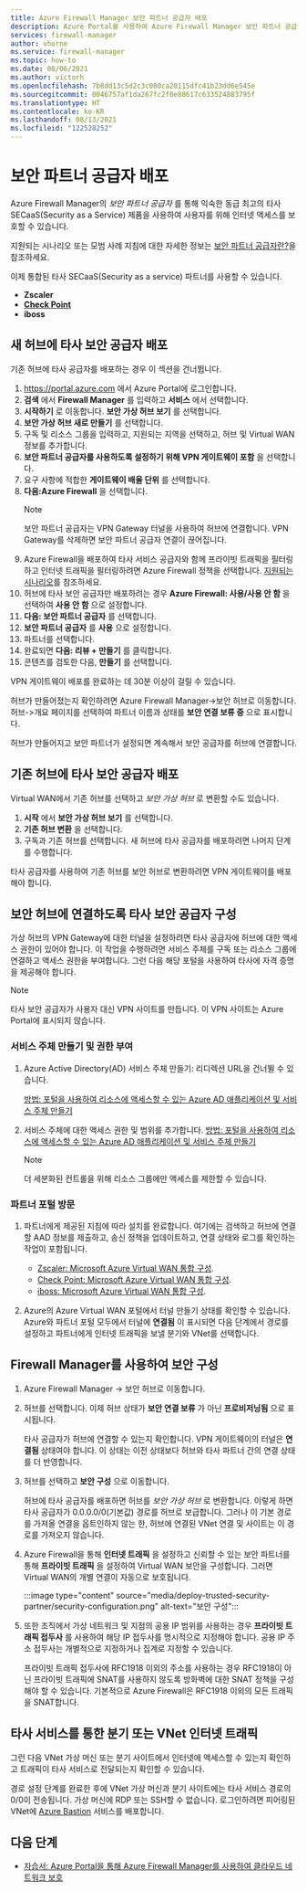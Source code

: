```yaml
---
title: Azure Firewall Manager 보안 파트너 공급자 배포
description: Azure Portal를 사용하여 Azure Firewall Manager 보안 파트너 공급자를 배포하는 방법을 알아봅니다.
services: firewall-manager
author: vhorne
ms.service: firewall-manager
ms.topic: how-to
ms.date: 08/06/2021
ms.author: victorh
ms.openlocfilehash: 7b8dd13c5d2c3c080ca20115dfc41b23dd6e545e
ms.sourcegitcommit: 0046757af1da267fc2f0e88617c633524883795f
ms.translationtype: HT
ms.contentlocale: ko-KR
ms.lasthandoff: 08/13/2021
ms.locfileid: "122528252"
---
```

# <a name="deploy-a-security-partner-provider"></a>보안 파트너 공급자 배포

Azure Firewall Manager의 *보안 파트너 공급자* 를 통해 익숙한 동급 최고의 타사 SECaaS(Security as a Service) 제품을 사용하여 사용자를 위해 인터넷 액세스를 보호할 수 있습니다.

지원되는 시나리오 또는 모범 사례 지침에 대한 자세한 정보는 [보안 파트너 공급자란?](trusted-security-partners.md)을 참조하세요.


이제 통합된 타사 SECaaS(Security as a service) 파트너를 사용할 수 있습니다. 

- **Zscaler**
- **[Check Point](check-point-overview.md)**
- **iboss**

## <a name="deploy-a-third-party-security-provider-in-a-new-hub"></a>새 허브에 타사 보안 공급자 배포

기존 허브에 타사 공급자를 배포하는 경우 이 섹션을 건너뜁니다.

1. https://portal.azure.com 에서 Azure Portal에 로그인합니다.
2. **검색** 에서 **Firewall Manager** 를 입력하고 **서비스** 에서 선택합니다.
3. **시작하기** 로 이동합니다. **보안 가상 허브 보기** 를 선택합니다.
4. **보안 가상 허브 새로 만들기** 를 선택합니다.
5. 구독 및 리소스 그룹을 입력하고, 지원되는 지역을 선택하고, 허브 및 Virtual WAN 정보를 추가합니다. 
6. **보안 파트너 공급자를 사용하도록 설정하기 위해 VPN 게이트웨이 포함** 을 선택합니다.
7. 요구 사항에 적합한 **게이트웨이 배율 단위** 를 선택합니다.
8. **다음:Azure Firewall** 을 선택합니다.
   > [!NOTE]
   > 보안 파트너 공급자는 VPN Gateway 터널을 사용하여 허브에 연결합니다. VPN Gateway를 삭제하면 보안 파트너 공급자 연결이 끊어집니다.
9. Azure Firewall을 배포하여 타사 서비스 공급자와 함께 프라이빗 트래픽을 필터링하고 인터넷 트래픽을 필터링하려면 Azure Firewall 정책을 선택합니다. [지원되는 시나리오](trusted-security-partners.md#key-scenarios)를 참조하세요.
10. 허브에 타사 보안 공급자만 배포하려는 경우 **Azure Firewall: 사용/사용 안 함** 을 선택하여 **사용 안 함** 으로 설정합니다. 
11. **다음: 보안 파트너 공급자** 를 선택합니다.
12. **보안 파트너 공급자** 를 **사용** 으로 설정합니다. 
13. 파트너를 선택합니다. 
14. 완료되면 **다음: 리뷰 + 만들기** 를 클릭합니다. 
15. 콘텐츠를 검토한 다음, **만들기** 를 선택합니다.

VPN 게이트웨이 배포를 완료하는 데 30분 이상이 걸릴 수 있습니다.

허브가 만들어졌는지 확인하려면 Azure Firewall Manager->보안 허브로 이동합니다. 허브->개요 페이지를 선택하여 파트너 이름과 상태를 **보안 연결 보류 중** 으로 표시합니다.

허브가 만들어지고 보안 파트너가 설정되면 계속해서 보안 공급자를 허브에 연결합니다.

## <a name="deploy-a-third-party-security-provider-in-an-existing-hub"></a>기존 허브에 타사 보안 공급자 배포

Virtual WAN에서 기존 허브를 선택하고 *보안 가상 허브* 로 변환할 수도 있습니다.

1. **시작** 에서 **보안 가상 허브 보기** 를 선택합니다.
2. **기존 허브 변환** 을 선택합니다.
3. 구독과 기존 허브를 선택합니다. 새 허브에 타사 공급자를 배포하려면 나머지 단계를 수행합니다.

타사 공급자를 사용하여 기존 허브를 보안 허브로 변환하려면 VPN 게이트웨이를 배포해야 합니다.

## <a name="configure-third-party-security-providers-to-connect-to-a-secured-hub"></a>보안 허브에 연결하도록 타사 보안 공급자 구성

가상 허브의 VPN Gateway에 대한 터널을 설정하려면 타사 공급자에 허브에 대한 액세스 권한이 있어야 합니다. 이 작업을 수행하려면 서비스 주체를 구독 또는 리소스 그룹에 연결하고 액세스 권한을 부여합니다. 그런 다음 해당 포털을 사용하여 타사에 자격 증명을 제공해야 합니다.

> [!NOTE]
> 타사 보안 공급자가 사용자 대신 VPN 사이트를 만듭니다. 이 VPN 사이트는 Azure Portal에 표시되지 않습니다.

### <a name="create-and-authorize-a-service-principal"></a>서비스 주체 만들기 및 권한 부여

1. Azure Active Directory(AD) 서비스 주체 만들기: 리디렉션 URL을 건너뛸 수 있습니다. 

   [방법: 포털을 사용하여 리소스에 액세스할 수 있는 Azure AD 애플리케이션 및 서비스 주체 만들기](../active-directory/develop/howto-create-service-principal-portal.md#register-an-application-with-azure-ad-and-create-a-service-principal)
2. 서비스 주체에 대한 액세스 권한 및 범위를 추가합니다.
   [방법: 포털을 사용하여 리소스에 액세스할 수 있는 Azure AD 애플리케이션 및 서비스 주체 만들기](../active-directory/develop/howto-create-service-principal-portal.md#register-an-application-with-azure-ad-and-create-a-service-principal)

   > [!NOTE]
   > 더 세분화된 컨트롤을 위해 리소스 그룹에만 액세스를 제한할 수 있습니다.

### <a name="visit-partner-portal"></a>파트너 포털 방문

1. 파트너에게 제공된 지침에 따라 설치를 완료합니다. 여기에는 검색하고 허브에 연결할 AAD 정보를 제출하고, 송신 정책을 업데이트하고, 연결 상태와 로그를 확인하는 작업이 포함됩니다.

   - [Zscaler: Microsoft Azure Virtual WAN 통합 구성](https://help.zscaler.com/zia/configuring-microsoft-azure-virtual-wan-integration).
   - [Check Point: Microsoft Azure Virtual WAN 통합 구성](https://sc1.checkpoint.com/documents/Infinity_Portal/WebAdminGuides/EN/CloudGuard-Connect-Azure-Virtual-WAN/Default.htm).
   - [iboss: Microsoft Azure Virtual WAN 통합 구성](https://www.iboss.com/blog/securing-microsoft-azure-with-iboss-saas-network-security). 
   
2. Azure의 Azure Virtual WAN 포털에서 터널 만들기 상태를 확인할 수 있습니다. Azure와 파트너 포털 모두에서 터널에 **연결됨** 이 표시되면 다음 단계에서 경로를 설정하고 파트너에게 인터넷 트래픽을 보낼 분기와 VNet를 선택합니다.

## <a name="configure-security-with-firewall-manager"></a>Firewall Manager를 사용하여 보안 구성

1. Azure Firewall Manager -> 보안 허브로 이동합니다. 
2. 허브를 선택합니다. 이제 허브 상태가 **보안 연결 보류** 가 아닌 **프로비저닝됨** 으로 표시됩니다.

   타사 공급자가 허브에 연결할 수 있는지 확인합니다. VPN 게이트웨이의 터널은 **연결됨** 상태여야 합니다. 이 상태는 이전 상태보다 허브와 타사 파트너 간의 연결 상태를 더 반영합니다.
3. 허브를 선택하고 **보안 구성** 으로 이동합니다.

   허브에 타사 공급자를 배포하면 허브를 *보안 가상 허브* 로 변환합니다. 이렇게 하면 타사 공급자가 0.0.0.0/0(기본값) 경로를 허브로 보급합니다. 그러나 이 기본 경로를 가져올 연결을 옵트인하지 않는 한, 허브에 연결된 VNet 연결 및 사이트는 이 경로를 가져오지 않습니다.
4. Azure Firewall을 통해 **인터넷 트래픽** 을 설정하고 신뢰할 수 있는 보안 파트너를 통해 **프라이빗 트래픽** 을 설정하여 Virtual WAN 보안을 구성합니다. 그러면 Virtual WAN의 개별 연결이 자동으로 보호됩니다.

   :::image type="content" source="media/deploy-trusted-security-partner/security-configuration.png" alt-text="보안 구성":::
5. 또한 조직에서 가상 네트워크 및 지점의 공용 IP 범위를 사용하는 경우 **프라이빗 트래픽 접두사** 를 사용하여 해당 IP 접두사를 명시적으로 지정해야 합니다. 공용 IP 주소 접두사는 개별적으로 지정하거나 집계로 지정할 수 있습니다.

   프라이빗 트래픽 접두사에 RFC1918 이외의 주소를 사용하는 경우 RFC1918이 아닌 프라이빗 트래픽에 SNAT를 사용하지 않도록 방화벽에 대한 SNAT 정책을 구성해야 할 수 있습니다. 기본적으로 Azure Firewall은 RFC1918 이외의 모든 트래픽을 SNAT합니다.

## <a name="branch-or-vnet-internet-traffic-via-third-party-service"></a>타사 서비스를 통한 분기 또는 VNet 인터넷 트래픽

그런 다음 VNet 가상 머신 또는 분기 사이트에서 인터넷에 액세스할 수 있는지 확인하고 트래픽이 타사 서비스로 전달되는지 확인할 수 있습니다.

경로 설정 단계를 완료한 후에 VNet 가상 머신과 분기 사이트에는 타사 서비스 경로의 0/0이 전송됩니다. 가상 머신에 RDP 또는 SSH할 수 없습니다. 로그인하려면 피어링된 VNet에 [Azure Bastion](../bastion/bastion-overview.md) 서비스를 배포합니다.

## <a name="next-steps"></a>다음 단계

- [자습서: Azure Portal을 통해 Azure Firewall Manager를 사용하여 클라우드 네트워크 보호](secure-cloud-network.md)